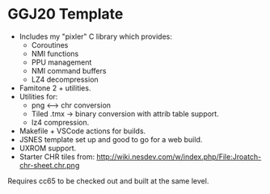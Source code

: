 # GGJ20 Template

* Includes my "pixler" C library which provides:
	* Coroutines
	* NMI functions
	* PPU management
	* NMI command buffers
	* LZ4 decompression
* Famitone 2 + utilities.
* Utilities for:
	* png <--> chr conversion
	* Tiled .tmx -> binary conversion with attrib table support.
	* lz4 compression.
* Makefile + VSCode actions for builds.
* JSNES template set up and good to go for a web build.
* UXROM support.
* Starter CHR tiles from: http://wiki.nesdev.com/w/index.php/File:Jroatch-chr-sheet.chr.png

Requires cc65 to be checked out and built at the same level.
